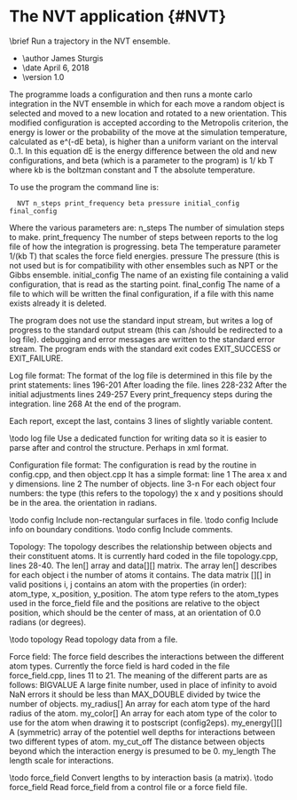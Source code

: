 # The NVT application {#NVT}
\brief   Run a trajectory in the NVT ensemble.

 * \author  James Sturgis
 * \date    April 6, 2018
 * \version 1.0

The programme loads a configuration and then runs a monte carlo integration
in the NVT ensemble in which for each move a random object is selected and
moved to a new location and rotated to a new orientation. This modified
configuration is accepted according to the Metropolis criterion, the
energy is lower or the probability of the move at the simulation temperature,
calculated as e^(-dE beta), is higher than a uniform variant on the interval
0..1. In this equation dE is the energy difference between the old and new
configurations, and beta (which is a parameter to the program) is 1/ kb T
where kb is the boltzman constant and T the absolute temperature.

To use the program the command line is:

      NVT n_steps print_frequency beta pressure initial_config final_config

Where the various parameters are:
      n_steps         The number of simulation steps to make.
      print_frequency The number of steps between reports to the log file
                      of how the integration is progressing.
      beta            The temperature parameter 1/(kb T) that scales the
                      force field energies.
      pressure        The pressure (this is not used but is for compatibility
                      with other ensembles such as NPT or the Gibbs ensemble.
      initial_config  The name of an existing file containing a valid
                      configuration, that is read as the starting point.
      final_config    The name of a file to which will be written the final
                      configuration, if a file with this name exists already
                      it is deleted.

The program does not use the standard input stream, but writes a log of progress
to the standard output stream (this can /should be redirected to a log file).
debugging and error messages are written to the standard error stream. The
program ends with the standard exit codes EXIT_SUCCESS or EXIT_FAILURE.

Log file format:
 The format of the log file is determined in this file by the print statements:
     lines 196-201   After loading the file.
     lines 228-232   After the initial adjustments
     lines 249-257   Every print_frequency steps during the integration.
     line 268        At the end of the program.

Each report, except the last, contains 3 lines of slightly variable content.

 \todo log file       Use a dedicated function for writing data so it is easier
                      to parse after and control the structure.  Perhaps in
                      xml format.

Configuration file format:
The configuration is read by the routine in config.cpp, and then object.cpp
 It has a simple format:
      line 1          The area x and y dimensions.
      line 2          The number of objects.
      line 3-n        For each object four numbers:
                          the type (this refers to the topology)
                          the x and y positions should be in the area.
                          the orientation in radians.

\todo config         Include non-rectangular surfaces in file.
\todo config         Include info on boundary conditions.
\todo config         Include comments.

Topology:
The topology describes the relationship between objects and their constituent
atoms. It is currently hard coded in the file topology.cpp, lines 28-40. The
len[] array and data[][] matrix. The array len[] describes for each object i
the number of atoms it contains. The data matrix [][] in valid positions i, j
contains an atom with the properties (in order): atom_type, x_position,
y_position. The atom type refers to the atom_types used in the force_field file
and the positions are relative to the object position, which should be the
center of mass, at an orientation of 0.0 radians (or degrees).

\todo topology       Read topology data from a file.

Force field:
The force field describes the interactions between the different atom types.
Currently the force field is hard coded in the file force_field.cpp, lines
11 to 21. The meaning of the different parts are as follows:
     BIGVALUE        A large finite number, used in place of infinity to avoid
                     NaN errors it should be less than MAX_DOUBLE divided by
                     twice the number of objects.
     my_radius[]     An array for each atom type of the hard radius of the
                     atom.
     my_color[]      An array for each atom type of the color to use for the
                     atom when drawing it to postscript (config2eps).
     my_energy[][]   A (symmetric) array of the potentiel well depths for
                     interactions between two different types of atom.
     my_cut_off      The distance between objects beyond which the interaction
                     energy is presumed to be 0.
     my_length       The length scale for interactions.

\todo force_field    Convert lengths to by interaction basis (a matrix).
\todo force_field    Read force_field from a control file or a force field file.

